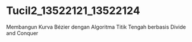 # Tucil2_13522121_13522124
Membangun Kurva Bézier dengan Algoritma Titik Tengah berbasis Divide and Conquer
